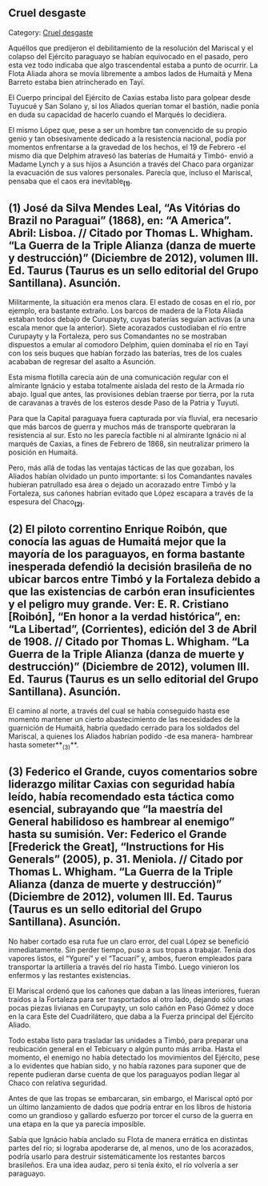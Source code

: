 ## Cruel desgaste

Category: [Cruel desgaste](http://descubrircorrientes.com.ar/2012/index.php/4767-corrientes-en-la-familia-argentina-1870-a-la-actualidad/hegemonia-antimitrista-en-la-politica-correntina-1869-1877/mitre-despeja-el-camino/cruel-desgaste)

Aquéllos que predijeron el debilitamiento de la resolución del Mariscal y el colapso del Ejército paraguayo se habían equivocado en el pasado, pero esta vez todo indicaba que algo trascendental estaba a punto de ocurrir. La Flota Aliada ahora se movía libremente a ambos lados de Humaitá y Mena Barreto estaba bien atrincherado en Tayí.

El Cuerpo principal del Ejército de Caxias estaba listo para golpear desde Tuyucué y San Solano y, si los Aliados querían tomar el bastión, nadie ponía en duda su capacidad de hacerlo cuando el Marqués lo decidiera.

El mismo López que, pese a ser un hombre tan convencido de su propio genio y tan obsesivamente dedicado a la resistencia nacional, podía por momentos enfrentarse a la gravedad de los hechos, el 19 de Febrero -el mismo día que Delphim atravesó las baterías de Humaitá y Timbó- envió a Madame Lynch y a sus hijos a Asunción a través del Chaco para organizar la evacuación de sus valores personales. Parecía que, incluso el Mariscal, pensaba que el caos era inevitable<sub><strong>(1)</strong></sub>.

## **(1) José da Silva Mendes Leal, “As Vitórias do Brazil no Paraguai” (1868), en: “A America”. Abril: Lisboa. // Citado por Thomas L. Whigham. “La Guerra de la Triple Alianza (danza de muerte y destrucción)” (Diciembre de 2012), volumen III. Ed. Taurus (Taurus es un sello editorial del Grupo Santillana). Asunción.**

Militarmente, la situación era menos clara. El estado de cosas en el río, por ejemplo, era bastante extraño. Los barcos de madera de la Flota Aliada estaban todos debajo de Curupayty, cuyas baterías seguían activas (a una escala menor que la anterior). Siete acorazados custodiaban el río entre Curupayty y la Fortaleza, pero sus Comandantes no se mostraban dispuestos a emular al comodoro Delphim, quien dominaba el río en Tayí con los seis buques que habían forzado las baterías, tres de los cuales acababan de regresar del asalto a Asunción.

Esta misma flotilla carecía aún de una comunicación regular con el almirante Ignácio y estaba totalmente aislada del resto de la Armada río abajo. Igual que antes, las provisiones debían traerse por tierra, por la ruta de caravanas a través de los esteros desde Paso de la Patria y Tuyutí.

Para que la Capital paraguaya fuera capturada por vía fluvial, era necesario que más barcos de guerra y muchos más de transporte quebraran la resistencia al sur. Esto no les parecía factible ni al almirante Ignácio ni al marqués de Caxias, a fines de Febrero de 1868, sin neutralizar primero la posición en Humaitá.

Pero, más allá de todas las ventajas tácticas de las que gozaban, los Aliados habían olvidado un punto importante: si los Comandantes navales hubieran patrullado esa área o dejado un acorazado entre Timbó y la Fortaleza, sus cañones habrían evitado que López escapara a través de la espesura del Chaco<sub><strong>(2)</strong></sub>.

## **(2) El piloto correntino Enrique Roibón, que conocía las aguas de Humaitá mejor que la mayoría de los paraguayos, en forma bastante inesperada defendió la decisión brasileña de no ubicar barcos entre Timbó y la Fortaleza debido a que las existencias de carbón eran insuficientes y el peligro muy grande. Ver: E. R. Cristiano \[Roibón\], “En honor a la verdad histórica”, en: “La Libertad”, (Corrientes), edición del 3 de Abril de 1908. // Citado por Thomas L. Whigham. “La Guerra de la Triple Alianza (danza de muerte y destrucción)” (Diciembre de 2012), volumen III. Ed. Taurus (Taurus es un sello editorial del Grupo Santillana). Asunción.**

El camino al norte, a través del cual se había conseguido hasta ese momento mantener un cierto abastecimiento de las necesidades de la guarnición de Humaitá, habría quedado cerrado para los soldados del Mariscal, a quienes los Aliados habrían podido -de esa manera- hambrear hasta someter**<sub>(3)</sub>**.

## **(3) Federico el Grande, cuyos comentarios sobre liderazgo militar Caxias con seguridad había leído, había recomendado esta táctica como esencial, subrayando que “la maestría del General habilidoso es hambrear al enemigo” hasta su sumisión. Ver: Federico el Grande \[Frederick the Great\], “Instructions for His Generals” (2005), p. 31. Meniola. // Citado por Thomas L. Whigham. “La Guerra de la Triple Alianza (danza de muerte y destrucción)” (Diciembre de 2012), volumen III. Ed. Taurus (Taurus es un sello editorial del Grupo Santillana). Asunción.**

No haber cortado esa ruta fue un claro error, del cual López se benefició inmediatamente. Sin perder tiempo, puso a sus tropas a trabajar. Tenía dos vapores listos, el “Ygureí” y el “Tacuarí” y, ambos, fueron empleados para transportar la artillería a través del río hasta Timbó. Luego vinieron los enfermos y las restantes existencias.

El Mariscal ordenó que los cañones que daban a las líneas interiores, fueran traídos a la Fortaleza para ser trasportados al otro lado, dejando sólo unas pocas piezas livianas en Curupayty, un solo cañón en Paso Gómez y doce en la cara Este del Cuadrilátero, que daba a la Fuerza principal del Ejército Aliado.

Todo estaba listo para trasladar las unidades a Timbó, para preparar una reubicación general en el Tebicuary o algún punto más arriba. Hasta el momento, el enemigo no había detectado los movimientos del Ejército, pese a lo evidentes que habían sido, y no había razones para suponer que de repente pudieran darse cuenta de que los paraguayos podían llegar al Chaco con relativa seguridad.

Antes de que las tropas se embarcaran, sin embargo, el Mariscal optó por un último lanzamiento de dados que podría entrar en los libros de historia como un grandioso y gallardo esfuerzo por torcer el curso de la guerra en una etapa en la que ya parecía imposible.

Sabía que Ignácio había anclado su Flota de manera errática en distintas partes del río; si lograba apoderarse de, al menos, uno de los acorazados, podría usarlo para destruir sistemáticamente los restantes barcos brasileños. Era una idea audaz, pero si tenía éxito, el río volvería a ser paraguayo.